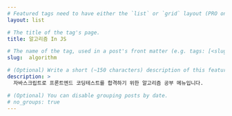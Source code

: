 ```yaml
---
# Featured tags need to have either the `list` or `grid` layout (PRO only).
layout: list

# The title of the tag's page.
title: 알고리즘 In JS

# The name of the tag, used in a post's front matter (e.g. tags: [<slug>]).
slug:  algorithm

# (Optional) Write a short (~150 characters) description of this featured tag.
description: >
  자바스크립트로 프론트엔드 코딩테스트를 합격하기 위한 알고리즘 공부 메뉴입니다.

# (Optional) You can disable grouping posts by date.
# no_groups: true
---
```

